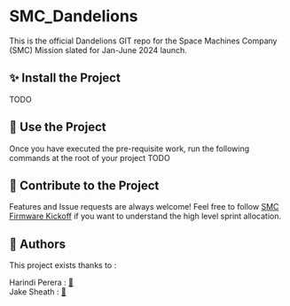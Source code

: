 # SMC_Dandelions

This is the official Dandelions GIT repo for the Space Machines Company (SMC) Mission slated for Jan-June 2024 launch.

## ✨ Install the Project
TODO


## 🚀 Use the Project

Once you have executed the pre-requisite work, run the following commands at the root of your project
TODO

## 🤝 Contribute to the Project
Features and Issue requests are always welcome! Feel free to follow [SMC Firmware Kickoff](https://docs.google.com/document/d/1oOW2zgXXE6f_pBLMpTqbeX1sFP4xKpVGW_CMsIJQehI/edit#) if you want to understand the high level sprint allocation. 


## 👤 Authors

This project exists thanks to :  <br />

Harindi Perera : [👤](https://www.linkedin.com/in/harindi-perera-43253718b/) <br />
Jake Sheath : [👤](https://www.linkedin.com/in/jake-sheath/) <br />
